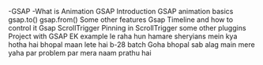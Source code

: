-GSAP
-What is Animation
GSAP Introduction
GSAP animation basics
gsap.to() gsap.from()
Some other features
Gsap Timeline and how to control it
Gsap ScrollTrigger
Pinning in ScrollTrigger
some other pluggins
Project with GSAP
 EK example le raha hun hamare sheryians  mein kya hotha hai bhopal  maan lete hai b-28 batch Goha bhopal sab alag main mere yaha par problem par 
 mera naam prathu hai